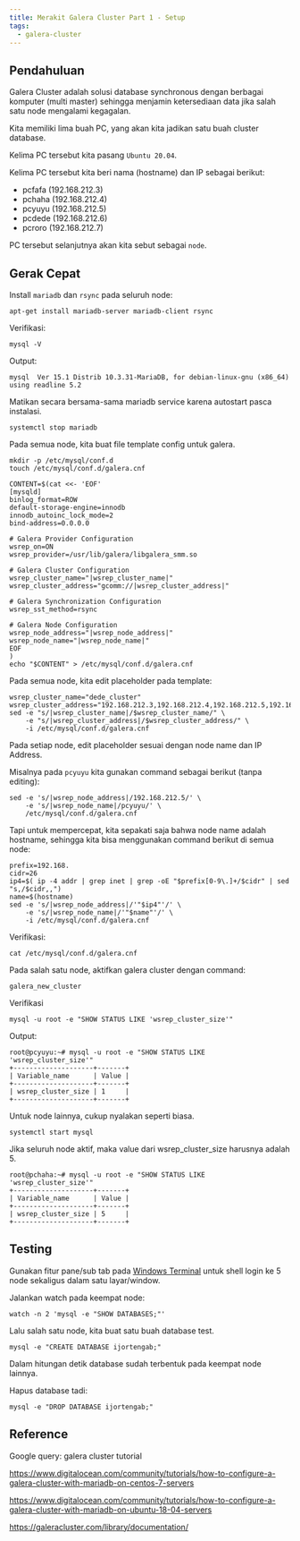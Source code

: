 ```yaml
---
title: Merakit Galera Cluster Part 1 - Setup
tags:
  - galera-cluster
---
```


## Pendahuluan

Galera Cluster adalah solusi database synchronous dengan berbagai komputer (multi master) sehingga menjamin ketersediaan data jika salah satu node mengalami kegagalan.

Kita memiliki lima buah PC, yang akan kita jadikan satu buah cluster database.

Kelima PC tersebut kita pasang `Ubuntu 20.04`.

Kelima PC tersebut kita beri nama (hostname) dan IP sebagai berikut:

 - pcfafa (192.168.212.3)
 - pchaha (192.168.212.4)
 - pcyuyu (192.168.212.5)
 - pcdede (192.168.212.6)
 - pcroro (192.168.212.7)

PC tersebut selanjutnya akan kita sebut sebagai `node`.

## Gerak Cepat

Install `mariadb` dan `rsync` pada seluruh node:

```
apt-get install mariadb-server mariadb-client rsync
```

Verifikasi:

```
mysql -V
```

Output:

```
mysql  Ver 15.1 Distrib 10.3.31-MariaDB, for debian-linux-gnu (x86_64) using readline 5.2
```

Matikan secara bersama-sama mariadb service karena autostart pasca instalasi.

```
systemctl stop mariadb
```

Pada semua node, kita buat file template config untuk galera.

```
mkdir -p /etc/mysql/conf.d
touch /etc/mysql/conf.d/galera.cnf
```

```
CONTENT=$(cat <<- 'EOF'
[mysqld]
binlog_format=ROW
default-storage-engine=innodb
innodb_autoinc_lock_mode=2
bind-address=0.0.0.0

# Galera Provider Configuration
wsrep_on=ON
wsrep_provider=/usr/lib/galera/libgalera_smm.so

# Galera Cluster Configuration
wsrep_cluster_name="|wsrep_cluster_name|"
wsrep_cluster_address="gcomm://|wsrep_cluster_address|"

# Galera Synchronization Configuration
wsrep_sst_method=rsync

# Galera Node Configuration
wsrep_node_address="|wsrep_node_address|"
wsrep_node_name="|wsrep_node_name|"
EOF
)
echo "$CONTENT" > /etc/mysql/conf.d/galera.cnf
```

Pada semua node, kita edit placeholder pada template:

```
wsrep_cluster_name="dede_cluster"
wsrep_cluster_address="192.168.212.3,192.168.212.4,192.168.212.5,192.168.212.6,192.168.212.7"
sed -e "s/|wsrep_cluster_name|/$wsrep_cluster_name/" \
    -e "s/|wsrep_cluster_address|/$wsrep_cluster_address/" \
    -i /etc/mysql/conf.d/galera.cnf
```

Pada setiap node, edit placeholder sesuai dengan node name dan IP Address.

Misalnya pada `pcyuyu` kita gunakan command sebagai berikut (tanpa editing):

```
sed -e 's/|wsrep_node_address|/192.168.212.5/' \
    -e 's/|wsrep_node_name|/pcyuyu/' \
    /etc/mysql/conf.d/galera.cnf
```

Tapi untuk mempercepat, kita sepakati saja bahwa node name adalah hostname,
sehingga kita bisa menggunakan command berikut di semua node:

```
prefix=192.168.
cidr=26
ip4=$( ip -4 addr | grep inet | grep -oE "$prefix[0-9\.]+/$cidr" | sed "s,/$cidr,,")
name=$(hostname)
sed -e 's/|wsrep_node_address|/'"$ip4"'/' \
    -e 's/|wsrep_node_name|/'"$name"'/' \
    -i /etc/mysql/conf.d/galera.cnf
```

Verifikasi:

```
cat /etc/mysql/conf.d/galera.cnf
```

Pada salah satu node, aktifkan galera cluster dengan command:

```
galera_new_cluster
```

Verifikasi

```
mysql -u root -e "SHOW STATUS LIKE 'wsrep_cluster_size'"
```

Output:

```
root@pcyuyu:~# mysql -u root -e "SHOW STATUS LIKE 'wsrep_cluster_size'"
+--------------------+-------+
| Variable_name      | Value |
+--------------------+-------+
| wsrep_cluster_size | 1     |
+--------------------+-------+
```

Untuk node lainnya, cukup nyalakan seperti biasa.

```
systemctl start mysql
```

Jika seluruh node aktif, maka value dari wsrep_cluster_size harusnya adalah 5.

```
root@pchaha:~# mysql -u root -e "SHOW STATUS LIKE 'wsrep_cluster_size'"
+--------------------+-------+
| Variable_name      | Value |
+--------------------+-------+
| wsrep_cluster_size | 5     |
+--------------------+-------+
```

## Testing

Gunakan fitur pane/sub tab pada [Windows Terminal](/blog/2021/03/08/berkenalan-dengan-windows-terminal/) untuk shell login ke 5 node sekaligus dalam satu layar/window.

Jalankan watch pada keempat node:

```
watch -n 2 'mysql -e "SHOW DATABASES;"'
```

Lalu salah satu node, kita buat satu buah database test.

```
mysql -e "CREATE DATABASE ijortengab;"
```

Dalam hitungan detik database sudah terbentuk pada keempat node lainnya.

Hapus database tadi:

```
mysql -e "DROP DATABASE ijortengab;"
```

## Reference

Google query: galera cluster tutorial

https://www.digitalocean.com/community/tutorials/how-to-configure-a-galera-cluster-with-mariadb-on-centos-7-servers

https://www.digitalocean.com/community/tutorials/how-to-configure-a-galera-cluster-with-mariadb-on-ubuntu-18-04-servers

https://galeracluster.com/library/documentation/
